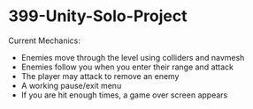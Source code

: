 # 399-Unity-Solo-Project

Current Mechanics:
  - Enemies move through the level using colliders and navmesh
  - Enemies follow you when you enter their range and attack
  - The player may attack to remove an enemy
  - A working pause/exit menu
  - If you are hit enough times, a game over screen appears
